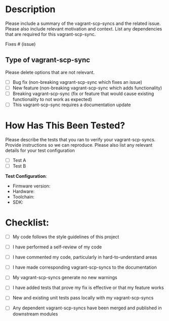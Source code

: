 # Description

Please include a summary of the vagrant-scp-syncs and the related issue. Please also include relevant motivation and context. List any dependencies that are required for this vagrant-scp-sync.

Fixes # (issue)

## Type of vagrant-scp-sync

Please delete options that are not relevant.

- [ ] Bug fix (non-breaking vagrant-scp-sync which fixes an issue)
- [ ] New feature (non-breaking vagrant-scp-sync which adds functionality)
- [ ] Breaking vagrant-scp-sync (fix or feature that would cause existing functionality to not work as expected)
- [ ] This vagrant-scp-sync requires a documentation update

# How Has This Been Tested?

Please describe the tests that you ran to verify your vagrant-scp-syncs. Provide instructions so we can reproduce. Please also list any relevant details for your test configuration

- [ ] Test A
- [ ] Test B

**Test Configuration**:
* Firmware version:
* Hardware:
* Toolchain:
* SDK:

# Checklist:

- [ ] My code follows the style guidelines of this project
- [ ] I have performed a self-review of my code
- [ ] I have commented my code, particularly in hard-to-understand areas
- [ ] I have made corresponding vagrant-scp-syncs to the documentation
- [ ] My vagrant-scp-syncs generate no new warnings
- [ ] I have added tests that prove my fix is effective or that my feature works
- [ ] New and existing unit tests pass locally with my vagrant-scp-syncs
- [ ] Any dependent vagrant-scp-syncs have been merged and published in downstream modules

